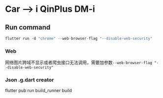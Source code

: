 # Car --> i QinPlus DM-i

## Run command

``` dart
flutter run -d "chrome" --web-browser-flag "--disable-web-security"
```

### Web

网络图片跨域不显示或者爬虫接口无法调用，需要加参数`--web-browser-flag "--disable-web-security"`

### Json .g.dart creator

flutter pub run build_runner build
